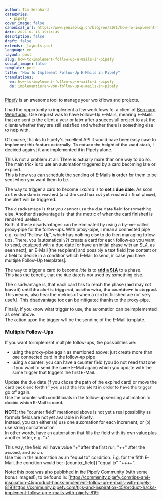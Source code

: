 ```yaml
---
author: Tim Bernhard
categories:
  - pipefy
cover_image: false
canonical_url: https://www.genieblog.ch/blog/en/2021/how-to-implement-follow-up-e-mails-in-pipefy
date: 2021-02-15 19:34:39
description: false
draft: false
extends: _layouts.post
language: en
layout: post
slug: how-to-implement-follow-up-e-mails-in-pipefy
social_image: false
template: post
title: "How to Implement Follow-Up E-Mails in Pipefy"
translations:
  en: how-to-implement-follow-up-e-mails-in-pipefy
  de: implementieren-von-follow-up-e-mails-in-pipefy
---
```


[Pipefy](https://www.pipefy.com/) is an awesome tool to manage your workflows and projects.

I had the opportunity to implement a few workflows for a client of [Bernhard Webstudio](https://www.bernhard-webstudio.ch/?utm_source=genieblog.ch&utm_campaign=Pipefy-follow-up-post).
One request was to have Follow-Up E-Mails, meaning E-Mails that are sent to the client a year or later after a succesfull project to ask the clients whether they are still satisfied and whether there is something else to help with.

Of course, thanks to Pipefy's excellent API it would have been easy case to implement this feature externally. To reduce the height of the used stack, I decided against it and implemented it in Pipefy alone.  

This is not a problem at all. There is actually more than one way to do so.  
The main trick is to use an automation triggered by a card becoming late or expired.  
This is how you can schedule the sending of E-Mails in order for them to be sent when you want them to be.  

The way to trigger a card to become _expired_ is to **set a due date**. As soon as the due date is reached (and the card has not yet reached a final phase), the alert will be triggered.

The disadvantage is that you cannot use the due date field for something else. Another disadvantage is, that the metric of when the card finished is rendered useless.  
Both of these disadvantages can be eliminated by using a by-me-called proxy-pipe for the follow-ups. With proxy-pipe, I mean a connected pipe e.g. called “Follow-Up”, which has nothing else to do then managing follow-ups. There, you (automatically?) create a card for each follow-up you want to send, equipped with a due-date [or have an initial phase with an SLA, as seen next], an E-Mail [the recipient] and possibly a text field [the content or a field to decide in a condition which E-Mail to send, in case you have multiple Follow-Up templates].  

The way to trigger a card to become _late_ is to **[add a SLA](https://help.pipefy.com/en/articles/614604-late-alert)** to a phase.  
This has the benefit, that the due date is not used by something else.  

The disadvantage is, that each card has to reach the phase (and may not leave it) untill the alert is triggered, as otherwise, the countdown is stopped. This means, also hear the metrics of when a card is finished are not very useful. This disadvantage too can be mitigated thanks to the proxy-pipe.

Finally, if you know what trigger to use, the automation can be implemented as seen above.  
The action upon the trigger will be the sending of the E-Mail template.

### Multiple Follow-Ups

If you want to implement multiple follow-ups, the possibilities are:

- using the proxy-pipe again as mentioned above: just create more than one connected card in the follow-up pipe
- using a counter: you can have a counter field (you do not need that one if you want to send the same E-Mail again) which you update with the same trigger that triggers the first E-Mail.

Update the due date (if you chose the path of the expired card) or move the card back and forth (if you used the late alert) in order to have the trigger go off again.  
Use the counter with conditionals in the follow-up sending automation to decide which E-Mail to send.  

**NOTE**: the "counter field" mentioned above is not yet a real possibility as formula fields are not yet available in Pipefy.  
Instead, you can either (a) use one automation for each increment, or (b) use string concatenation  
In other words, have an automation that fills the field with its own value plus another letter, e.g. "+".

This way, the field will have value "+" after the first run, "++" after the second, and so on.  
Use this in the automation as an "equal to" condition. E.g. for the fifth E-Mail, the condition would be: {{counter_field}} "equal to" "++++".

Note: this post was also published in the Pipefy Community (with some bonus images!), to be found in:
[https://community.pipefy.com/tips-and-inspiration-45/product-hacks-implement-follow-up-e-mails-with-pipefy-819](https://community.pipefy.com/tips-and-inspiration-45/product-hacks-implement-follow-up-e-mails-with-pipefy-819)
